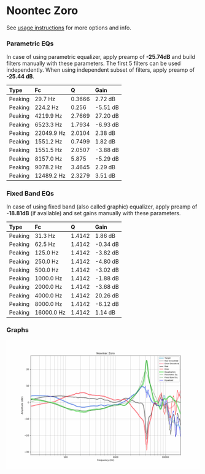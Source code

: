 # Noontec Zoro
See [usage instructions](https://github.com/jaakkopasanen/AutoEq#usage) for more options and info.

### Parametric EQs
In case of using parametric equalizer, apply preamp of **-25.74dB** and build filters manually
with these parameters. The first 5 filters can be used independently.
When using independent subset of filters, apply preamp of **-25.44 dB**.

| Type    | Fc         |      Q | Gain     |
|:--------|:-----------|:-------|:---------|
| Peaking | 29.7 Hz    | 0.3666 | 2.72 dB  |
| Peaking | 224.2 Hz   | 0.256  | -5.51 dB |
| Peaking | 4219.9 Hz  | 2.7669 | 27.20 dB |
| Peaking | 6523.3 Hz  | 1.7934 | -6.93 dB |
| Peaking | 22049.9 Hz | 2.0104 | 2.38 dB  |
| Peaking | 1551.2 Hz  | 0.7499 | 1.82 dB  |
| Peaking | 1551.5 Hz  | 2.0507 | -3.88 dB |
| Peaking | 8157.0 Hz  | 5.875  | -5.29 dB |
| Peaking | 9078.2 Hz  | 3.4645 | 2.29 dB  |
| Peaking | 12489.2 Hz | 2.3279 | 3.51 dB  |

### Fixed Band EQs
In case of using fixed band (also called graphic) equalizer, apply preamp of **-18.81dB**
(if available) and set gains manually with these parameters.

| Type    | Fc         |      Q | Gain     |
|:--------|:-----------|:-------|:---------|
| Peaking | 31.3 Hz    | 1.4142 | 1.86 dB  |
| Peaking | 62.5 Hz    | 1.4142 | -0.34 dB |
| Peaking | 125.0 Hz   | 1.4142 | -3.82 dB |
| Peaking | 250.0 Hz   | 1.4142 | -4.80 dB |
| Peaking | 500.0 Hz   | 1.4142 | -3.02 dB |
| Peaking | 1000.0 Hz  | 1.4142 | -1.88 dB |
| Peaking | 2000.0 Hz  | 1.4142 | -3.68 dB |
| Peaking | 4000.0 Hz  | 1.4142 | 20.26 dB |
| Peaking | 8000.0 Hz  | 1.4142 | -6.12 dB |
| Peaking | 16000.0 Hz | 1.4142 | 1.14 dB  |

### Graphs
![](./Noontec%20Zoro.png)